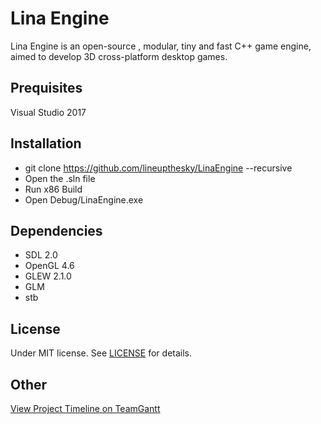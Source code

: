 # Lina Engine
Lina Engine is an open-source , modular, tiny and fast C++ game engine, aimed to develop 3D cross-platform desktop games.

## Prequisites
Visual Studio 2017

## Installation
- git clone https://github.com/lineupthesky/LinaEngine --recursive
- Open the .sln file
- Run x86 Build
- Open Debug/LinaEngine.exe

## Dependencies
- SDL 2.0
- OpenGL 4.6
- GLEW 2.1.0
- GLM
- stb

## License
Under MIT license. See [LICENSE](https://github.com/lineupthesky/LinaEngine/blob/master/LICENSE.md) for details.

## Other

[View Project Timeline on TeamGantt](https://prod.teamgantt.com/gantt/schedule/?ids=1324878&public_keys=HmDPAs8HHBwi&zoom=d100&font_size=12&estimated_hours=0&assigned_resources=0&percent_complete=0&documents=0&comments=0&col_width=355&hide_header_tabs=0&menu_view=1&resource_filter=1&name_in_bar=0&name_next_to_bar=0&resource_names=1#user=&company=&custom=&date_filter=&hide_completed=false&color_filter=)
